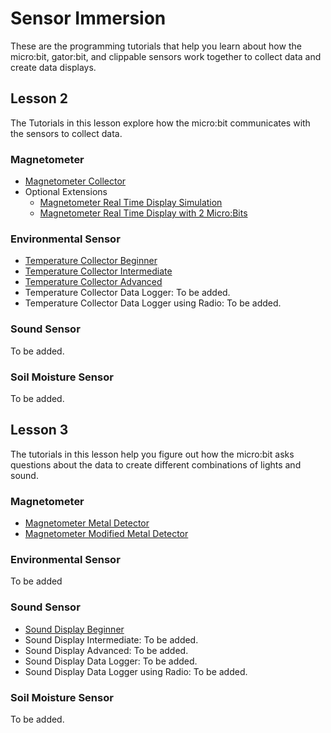 # Sensor Immersion
These are the programming tutorials that help you learn about how the micro:bit, gator:bit, and clippable sensors work together to collect data and create data displays.

## Lesson 2
The Tutorials in this lesson explore how the micro:bit communicates with the sensors to collect data.

### Magnetometer 
* [Magnetometer Collector](https://makecode.microbit.org/#tutorial:github:schoolwidelabs/sensor-immersion/magnetometer_display_field_strength)
* Optional Extensions
  * [Magnetometer Real Time Display Simulation](https://makecode.microbit.org/#tutorial:github:schoolwidelabs/sensor-immersion/magnetometer_display_datalogger)
  * [Magnetometer Real Time Display with 2 Micro:Bits](https://makecode.microbit.org/#tutorial:github:schoolwidelabs/sensor-immersion/magnetometer_display_magnetic_field_radio_two_microbits_and_simulator)

### Environmental Sensor
* [Temperature Collector Beginner](https://makecode.microbit.org/#tutorial:github:schoolwidelabs/sensor-immersion/tutorial_display_temperature_gatorenvironment)
* [Temperature Collector Intermediate](https://makecode.microbit.org/#tutorial:github:schoolwidelabs/sensor-immersion/temperature_collector_intermediate)
* [Temperature Collector Advanced](https://makecode.microbit.org/#tutorial:github:schoolwidelabs/sensor-immersion/temperature_collector_advanced)
* Temperature Collector Data Logger: To be added.
* Temperature Collector Data Logger using Radio: To be added.

### Sound Sensor
To be added.

### Soil Moisture Sensor
To be added.

## Lesson 3
The tutorials in this lesson help you figure out how the micro:bit asks questions about the data to create different combinations of lights and sound. 

### Magnetometer 
* [Magnetometer Metal Detector](https://makecode.microbit.org/#tutorial:github:schoolwidelabs/sensor-immersion/magnetometer_metal_detector)
* [Magnetometer Modified Metal Detector](https://makecode.microbit.org/#tutorial:github:schoolwidelabs/sensor-immersion/magnetometer_modified_metal_detector)

### Environmental Sensor
To be added

### Sound Sensor
* [Sound Display Beginner](https://makecode.microbit.org/#tutorial:github:schoolwidelabs/sensor-immersion/Tutorial_Sound_Display)
* Sound Display Intermediate: To be added.
* Sound Display Advanced: To be added.
* Sound Display Data Logger: To be added.
* Sound Display Data Logger using Radio: To be added.

### Soil Moisture Sensor
To be added.




